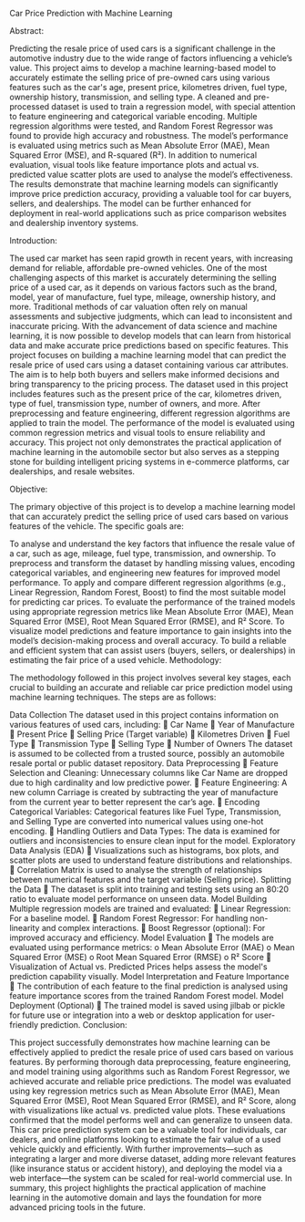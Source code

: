 Car Price Prediction with Machine Learning

Abstract:

Predicting the resale price of used cars is a significant challenge in the automotive industry due to the wide range of factors influencing a vehicle’s value. This project aims to develop a machine learning-based model to accurately estimate the selling price of pre-owned cars using various features such as the car's age, present price, kilometres driven, fuel type, ownership history, transmission, and selling type. A cleaned and pre-processed dataset is used to train a regression model, with special attention to feature engineering and categorical variable encoding. Multiple regression algorithms were tested, and Random Forest Regressor was found to provide high accuracy and robustness. The model’s performance is evaluated using metrics such as Mean Absolute Error (MAE), Mean Squared Error (MSE), and R-squared (R²). In addition to numerical evaluation, visual tools like feature importance plots and actual vs. predicted value scatter plots are used to analyse the model’s effectiveness. The results demonstrate that machine learning models can significantly improve price prediction accuracy, providing a valuable tool for car buyers, sellers, and dealerships. The model can be further enhanced for deployment in real-world applications such as price comparison websites and dealership inventory systems.

Introduction:

The used car market has seen rapid growth in recent years, with increasing demand for reliable, affordable pre-owned vehicles. One of the most challenging aspects of this market is accurately determining the selling price of a used car, as it depends on various factors such as the brand, model, year of manufacture, fuel type, mileage, ownership history, and more. Traditional methods of car valuation often rely on manual assessments and subjective judgments, which can lead to inconsistent and inaccurate pricing. With the advancement of data science and machine learning, it is now possible to develop models that can learn from historical data and make accurate price predictions based on specific features. This project focuses on building a machine learning model that can predict the resale price of used cars using a dataset containing various car attributes. The aim is to help both buyers and sellers make informed decisions and bring transparency to the pricing process. The dataset used in this project includes features such as the present price of the car, kilometres driven, type of fuel, transmission type, number of owners, and more. After preprocessing and feature engineering, different regression algorithms are applied to train the model. The performance of the model is evaluated using common regression metrics and visual tools to ensure reliability and accuracy. This project not only demonstrates the practical application of machine learning in the automobile sector but also serves as a stepping stone for building intelligent pricing systems in e-commerce platforms, car dealerships, and resale websites.

Objective:

The primary objective of this project is to develop a machine learning model that can accurately predict the selling price of used cars based on various features of the vehicle. The specific goals are:

To analyse and understand the key factors that influence the resale value of a car, such as age, mileage, fuel type, transmission, and ownership.
To preprocess and transform the dataset by handling missing values, encoding categorical variables, and engineering new features for improved model performance.
To apply and compare different regression algorithms (e.g., Linear Regression, Random Forest, Boost) to find the most suitable model for predicting car prices.
To evaluate the performance of the trained models using appropriate regression metrics like Mean Absolute Error (MAE), Mean Squared Error (MSE), Root Mean Squared Error (RMSE), and R² Score.
To visualize model predictions and feature importance to gain insights into the model’s decision-making process and overall accuracy.
To build a reliable and efficient system that can assist users (buyers, sellers, or dealerships) in estimating the fair price of a used vehicle.
Methodology:

The methodology followed in this project involves several key stages, each crucial to building an accurate and reliable car price prediction model using machine learning techniques. The steps are as follows:

Data Collection The dataset used in this project contains information on various features of used cars, including:  Car Name  Year of Manufacture  Present Price  Selling Price (Target variable)  Kilometres Driven  Fuel Type  Transmission Type  Selling Type  Number of Owners The dataset is assumed to be collected from a trusted source, possibly an automobile resale portal or public dataset repository.
Data Preprocessing  Feature Selection and Cleaning: Unnecessary columns like Car Name are dropped due to high cardinality and low predictive power.  Feature Engineering: A new column Carriage is created by subtracting the year of manufacture from the current year to better represent the car’s age.  Encoding Categorical Variables: Categorical features like Fuel Type, Transmission, and Selling Type are converted into numerical values using one-hot encoding.  Handling Outliers and Data Types: The data is examined for outliers and inconsistencies to ensure clean input for the model.
Exploratory Data Analysis (EDA)  Visualizations such as histograms, box plots, and scatter plots are used to understand feature distributions and relationships.  Correlation Matrix is used to analyse the strength of relationships between numerical features and the target variable (Selling price).
Splitting the Data  The dataset is split into training and testing sets using an 80:20 ratio to evaluate model performance on unseen data.
Model Building Multiple regression models are trained and evaluated:  Linear Regression: For a baseline model.  Random Forest Regressor: For handling non-linearity and complex interactions.  Boost Regressor (optional): For improved accuracy and efficiency.
Model Evaluation  The models are evaluated using performance metrics: o Mean Absolute Error (MAE) o Mean Squared Error (MSE) o Root Mean Squared Error (RMSE) o R² Score  Visualization of Actual vs. Predicted Prices helps assess the model's prediction capability visually.
Model Interpretation and Feature Importance  The contribution of each feature to the final prediction is analysed using feature importance scores from the trained Random Forest model.
Model Deployment (Optional)  The trained model is saved using jilbab or pickle for future use or integration into a web or desktop application for user-friendly prediction.
Conclusion:

This project successfully demonstrates how machine learning can be effectively applied to predict the resale price of used cars based on various features. By performing thorough data preprocessing, feature engineering, and model training using algorithms such as Random Forest Regressor, we achieved accurate and reliable price predictions. The model was evaluated using key regression metrics such as Mean Absolute Error (MAE), Mean Squared Error (MSE), Root Mean Squared Error (RMSE), and R² Score, along with visualizations like actual vs. predicted value plots. These evaluations confirmed that the model performs well and can generalize to unseen data. This car price prediction system can be a valuable tool for individuals, car dealers, and online platforms looking to estimate the fair value of a used vehicle quickly and efficiently. With further improvements—such as integrating a larger and more diverse dataset, adding more relevant features (like insurance status or accident history), and deploying the model via a web interface—the system can be scaled for real-world commercial use. In summary, this project highlights the practical application of machine learning in the automotive domain and lays the foundation for more advanced pricing tools in the future.
